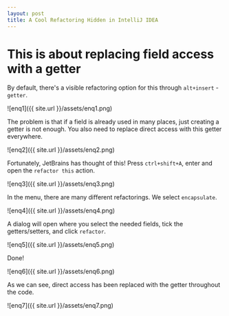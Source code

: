 ```yaml
---
layout: post
title: A Cool Refactoring Hidden in IntelliJ IDEA
---
```

# This is about replacing field access with a getter
By default, there's a visible refactoring option for this through `alt+insert` - `getter`. 

![enq1]({{ site.url }}/assets/enq1.png)

The problem is that if a field is already used in many places, just creating a getter is not enough. You also need to replace direct access with this getter everywhere.

![enq2]({{ site.url }}/assets/enq2.png)

Fortunately, JetBrains has thought of this! 
Press `ctrl+shift+A`, enter and open the `refactor this` action.

![enq3]({{ site.url }}/assets/enq3.png)

In the menu, there are many different refactorings. We select `encapsulate`.

![enq4]({{ site.url }}/assets/enq4.png)

A dialog will open where you select the needed fields, tick the getters/setters, and click `refactor`.

![enq5]({{ site.url }}/assets/enq5.png)

Done! 

![enq6]({{ site.url }}/assets/enq6.png)

As we can see, direct access has been replaced with the getter throughout the code.

![enq7]({{ site.url }}/assets/enq7.png)
